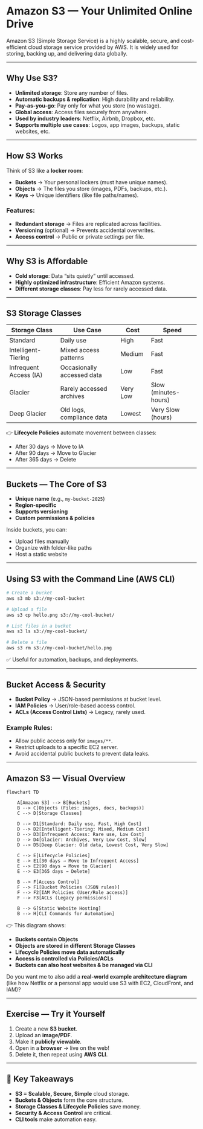 # Amazon S3 — Your Unlimited Online Drive

Amazon S3 (Simple Storage Service) is a highly scalable, secure, and cost-efficient cloud storage service provided by AWS. It is widely used for storing, backing up, and delivering data globally.

---

## Why Use S3?

- **Unlimited storage**: Store any number of files.
- **Automatic backups & replication**: High durability and reliability.
- **Pay-as-you-go**: Pay only for what you store (no wastage).
- **Global access**: Access files securely from anywhere.
- **Used by industry leaders**: Netflix, Airbnb, Dropbox, etc.
- **Supports multiple use cases**: Logos, app images, backups, static websites, etc.

---

## How S3 Works

Think of S3 like a **locker room**:

- **Buckets** → Your personal lockers (must have unique names).
- **Objects** → The files you store (images, PDFs, backups, etc.).
- **Keys** → Unique identifiers (like file paths/names).

### Features:
- **Redundant storage** → Files are replicated across facilities.
- **Versioning** (optional) → Prevents accidental overwrites.
- **Access control** → Public or private settings per file.

---

## Why S3 is Affordable

- **Cold storage**: Data “sits quietly” until accessed.
- **Highly optimized infrastructure**: Efficient Amazon systems.
- **Different storage classes**: Pay less for rarely accessed data.

---

## S3 Storage Classes

| Storage Class          | Use Case                        | Cost     | Speed                |
|------------------------|---------------------------------|----------|----------------------|
| Standard               | Daily use                      | High     | Fast                 |
| Intelligent-Tiering    | Mixed access patterns           | Medium   | Fast                 |
| Infrequent Access (IA) | Occasionally accessed data      | Low      | Fast                 |
| Glacier                | Rarely accessed archives        | Very Low | Slow (minutes-hours) |
| Deep Glacier           | Old logs, compliance data       | Lowest   | Very Slow (hours)    |

👉 **Lifecycle Policies** automate movement between classes:  
- After 30 days → Move to IA  
- After 90 days → Move to Glacier  
- After 365 days → Delete  

---

## Buckets — The Core of S3

- **Unique name** (e.g., `my-bucket-2025`)
- **Region-specific**
- **Supports versioning**
- **Custom permissions & policies**

Inside buckets, you can:  
- Upload files manually  
- Organize with folder-like paths  
- Host a static website  

---

## Using S3 with the Command Line (AWS CLI)

```bash
# Create a bucket
aws s3 mb s3://my-cool-bucket

# Upload a file
aws s3 cp hello.png s3://my-cool-bucket/

# List files in a bucket
aws s3 ls s3://my-cool-bucket/

# Delete a file
aws s3 rm s3://my-cool-bucket/hello.png
```
✅ Useful for automation, backups, and deployments.

---

## Bucket Access & Security
- **Bucket Policy** → JSON-based permissions at bucket level.
- **IAM Policies** → User/role-based access control.
- **ACLs (Access Control Lists)** → Legacy, rarely used.
### Example Rules:
- Allow public access only for `images/**`.
- Restrict uploads to a specific EC2 server.
- Avoid accidental public buckets to prevent data leaks.
---

## Amazon S3 — Visual Overview

```mermaid
flowchart TD

    A[Amazon S3] --> B[Buckets]
    B --> C[Objects (Files: images, docs, backups)]
    C --> D[Storage Classes]

    D --> D1[Standard: Daily use, Fast, High Cost]
    D --> D2[Intelligent-Tiering: Mixed, Medium Cost]
    D --> D3[Infrequent Access: Rare use, Low Cost]
    D --> D4[Glacier: Archives, Very Low Cost, Slow]
    D --> D5[Deep Glacier: Old data, Lowest Cost, Very Slow]

    C --> E[Lifecycle Policies]
    E --> E1[30 days → Move to Infrequent Access]
    E --> E2[90 days → Move to Glacier]
    E --> E3[365 days → Delete]

    B --> F[Access Control]
    F --> F1[Bucket Policies (JSON rules)]
    F --> F2[IAM Policies (User/Role access)]
    F --> F3[ACLs (Legacy permissions)]

    B --> G[Static Website Hosting]
    B --> H[CLI Commands for Automation]
```


👉 This diagram shows:  
- **Buckets contain Objects**  
- **Objects are stored in different Storage Classes**  
- **Lifecycle Policies move data automatically**  
- **Access is controlled via Policies/ACLs**  
- **Buckets can also host websites & be managed via CLI**  

Do you want me to also add a **real-world example architecture diagram** (like how Netflix or a personal app would use S3 with EC2, CloudFront, and IAM)?

---

## Exercise — Try it Yourself
1. Create a new **S3 bucket**.
2. Upload an **image/PDF**.
3. Make it **publicly viewable**.
4. Open in a **browser** → live on the web!
5. Delete it, then repeat using **AWS CLI**.

---

## 📌 Key Takeaways
- **S3 = Scalable, Secure, Simple** cloud storage.
- **Buckets & Objects** form the core structure.
- **Storage Classes & Lifecycle Policies** save money.
- **Security & Access Control** are critical.
- **CLI tools** make automation easy.
